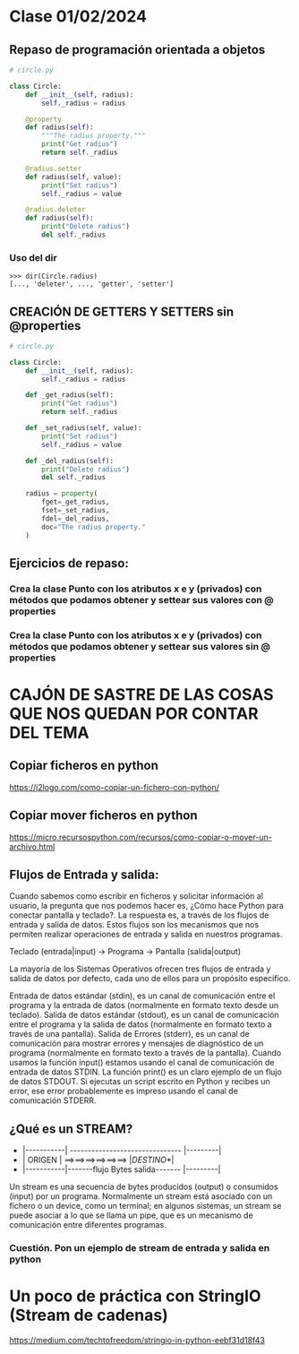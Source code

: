 # Clase 01/02/2024

## Repaso de programación orientada a objetos

``` python
# circle.py

class Circle:
    def __init__(self, radius):
        self._radius = radius

    @property
    def radius(self):
        """The radius property."""
        print("Get radius")
        return self._radius

    @radius.setter
    def radius(self, value):
        print("Set radius")
        self._radius = value

    @radius.deleter
    def radius(self):
        print("Delete radius")
        del self._radius
```

### Uso del dir
 ```
>>> dir(Circle.radius)
[..., 'deleter', ..., 'getter', 'setter']
 ```

## CREACIÓN DE GETTERS Y SETTERS sin @properties
``` python
# circle.py

class Circle:
    def __init__(self, radius):
        self._radius = radius

    def _get_radius(self):
        print("Get radius")
        return self._radius

    def _set_radius(self, value):
        print("Set radius")
        self._radius = value

    def _del_radius(self):
        print("Delete radius")
        del self._radius

    radius = property(
        fget=_get_radius,
        fset=_set_radius,
        fdel=_del_radius,
        doc="The radius property."
    )
```

## Ejercicios de repaso:
### Crea la clase Punto con los atributos x e y (privados) con métodos que podamos obtener y settear sus valores con @ properties
### Crea la clase Punto con los atributos x e y (privados) con métodos que podamos obtener y settear sus valores sin @ properties

# CAJÓN DE SASTRE DE LAS COSAS QUE NOS QUEDAN POR CONTAR DEL TEMA

## Copiar ficheros en python
https://j2logo.com/como-copiar-un-fichero-con-python/

## Copiar mover ficheros en python
https://micro.recursospython.com/recursos/como-copiar-o-mover-un-archivo.html

## Flujos de Entrada y salida:

Cuando sabemos como escribir en ficheros y solicitar información al usuario, la pregunta que nos podemos hacer es, ¿Cómo hace Python para conectar pantalla y teclado?. La respuesta es, a través de los flujos de entrada y salida de datos. Estos flujos son los mecanismos que nos permiten realizar operaciones de entrada y salida en nuestros programas.

Teclado (entrada|input) → Programa → Pantalla (salida|output)

La mayoría de los Sistemas Operativos ofrecen tres flujos de entrada y salida de datos por defecto, cada uno de ellos para un propósito específico.

Entrada de datos estándar (stdin), es un canal de comunicación entre el programa y la entrada de datos (normalmente en formato texto desde un teclado).
Salida de datos estándar (stdout), es un canal de comunicación entre el programa y la salida de datos (normalmente en formato texto a través de una pantalla).
Salida de Errores (stderr), es un canal de comunicación para mostrar errores y mensajes de diagnóstico de un programa (normalmente en formato texto a través de la pantalla).
Cuando usamos la función input() estamos usando el canal de comunicación de entrada de datos STDIN. La función print() es un claro ejemplo de un flujo de datos STDOUT. Si ejecutas un script escrito en Python y recibes un error, ese error probablemente es impreso usando el canal de comunicación STDERR.

## ¿Qué es un STREAM?

* |-----------| ------------------------------- |---------|  
* |  ORIGEN   | ==>==>==>==>==>==> |*DESTINO**| 
* |-----------|-------flujo Bytes salida------- |---------|   

Un stream es una secuencia de bytes producidos (output) o consumidos (input) por un programa. 
Normalmente un stream está asociado con un fichero o un device, como un terminal; 
en algunos sistemas, un stream se puede asociar a lo que se llama un pipe, que es un mecanismo de comunicación entre diferentes programas.

### Cuestión. Pon un ejemplo de stream de entrada y salida en python


# Un poco de práctica con StringIO (Stream de cadenas)
https://medium.com/techtofreedom/stringio-in-python-eebf31d18f43
